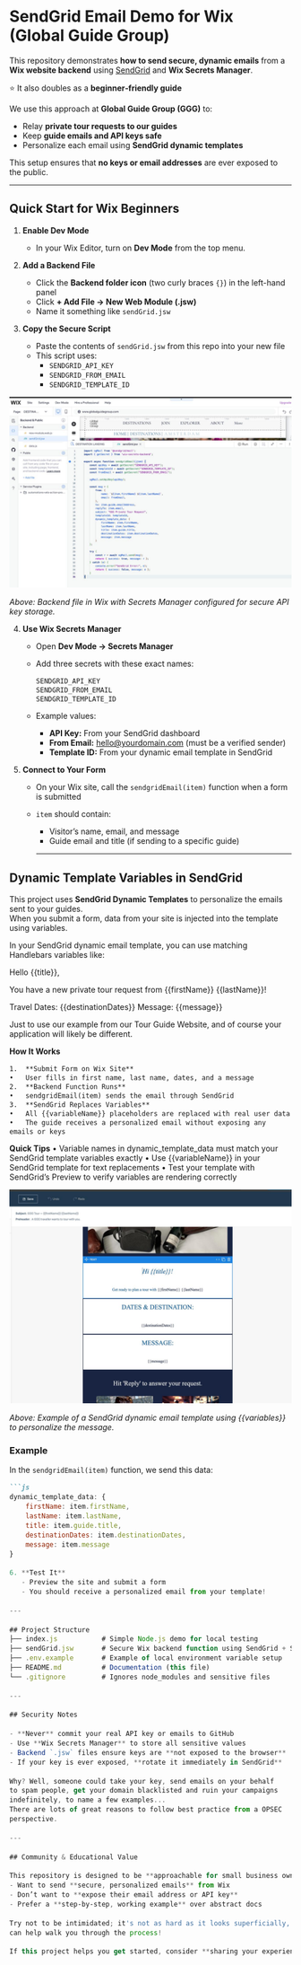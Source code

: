 # SendGrid Email Demo for Wix (Global Guide Group)

This repository demonstrates **how to send secure, dynamic emails** from a **Wix website backend** using [SendGrid](https://sendgrid.com/) and **Wix Secrets Manager**.  

⭐ It also doubles as a **beginner‑friendly guide**

We use this approach at **Global Guide Group (GGG)** to:  
- Relay **private tour requests to our guides**  
- Keep **guide emails and API keys safe**  
- Personalize each email using **SendGrid dynamic templates**  

This setup ensures that **no keys or email addresses** are ever exposed to the public.

---

## Quick Start for Wix Beginners

1. **Enable Dev Mode**  
   - In your Wix Editor, turn on **Dev Mode** from the top menu.

2. **Add a Backend File**  
   - Click the **Backend folder icon** (two curly braces `{}`) in the left-hand panel  
   - Click **+ Add File → New Web Module (.jsw)**  
   - Name it something like `sendGrid.jsw`  

3. **Copy the Secure Script**  
   - Paste the contents of `sendGrid.jsw` from this repo into your new file  
   - This script uses:  
     - `SENDGRID_API_KEY`  
     - `SENDGRID_FROM_EMAIL`  
     - `SENDGRID_TEMPLATE_ID`  

![Wix Backend and Secrets Manager](assets/wix-backend-secrets.png)

*Above: Backend file in Wix with Secrets Manager configured for secure API key storage.*

4. **Use Wix Secrets Manager**  
   - Open **Dev Mode → Secrets Manager**  
   - Add three secrets with these exact names:  

     ```
     SENDGRID_API_KEY
     SENDGRID_FROM_EMAIL
     SENDGRID_TEMPLATE_ID
     ```

   - Example values:  
     - **API Key:** From your SendGrid dashboard  
     - **From Email:** hello@yourdomain.com (must be a verified sender)  
     - **Template ID:** From your dynamic email template in SendGrid

5. **Connect to Your Form**  
   - On your Wix site, call the `sendgridEmail(item)` function when a form is submitted  
   - `item` should contain:  
     - Visitor’s name, email, and message  
     - Guide email and title (if sending to a specific guide)  

     ---

## Dynamic Template Variables in SendGrid

This project uses **SendGrid Dynamic Templates** to personalize the emails sent to your guides.  
When you submit a form, data from your site is injected into the template using variables.

In your SendGrid dynamic email template, you can use matching Handlebars variables like:

Hello {{title}},

You have a new private tour request from {{firstName}} {{lastName}}!

Travel Dates: {{destinationDates}}
Message:
{{message}}

Just to use our example from our Tour Guide Website, and of course your application will
likely be different. 

**How It Works**

	1.	**Submit Form on Wix Site**
	•	User fills in first name, last name, dates, and a message
	2.	**Backend Function Runs**
	•	sendgridEmail(item) sends the email through SendGrid
	3.	**SendGrid Replaces Variables**
	•	All {{variableName}} placeholders are replaced with real user data
	•	The guide receives a personalized email without exposing any emails or keys

**Quick Tips**
	•	Variable names in dynamic_template_data must match your SendGrid template variables exactly
	•	Use {{variableName}} in your SendGrid template for text replacements
	•	Test your template with SendGrid’s Preview to verify variables are rendering correctly

![SendGrid Template Example](assets/sendgrid-template-example.png)

*Above: Example of a SendGrid dynamic email template using {{variables}} to personalize the message.*
### Example

In the `sendgridEmail(item)` function, we send this data:

```markdown
```js
dynamic_template_data: {
    firstName: item.firstName,
    lastName: item.lastName,
    title: item.guide.title,
    destinationDates: item.destinationDates,
    message: item.message
}

6. **Test It**  
   - Preview the site and submit a form  
   - You should receive a personalized email from your template!

---

## Project Structure
├── index.js           # Simple Node.js demo for local testing
├── sendGrid.jsw       # Secure Wix backend function using SendGrid + Secrets Manager
├── .env.example       # Example of local environment variable setup
├── README.md          # Documentation (this file)
└── .gitignore         # Ignores node_modules and sensitive files

---

## Security Notes

- **Never** commit your real API key or emails to GitHub  
- Use **Wix Secrets Manager** to store all sensitive values
- Backend `.jsw` files ensure keys are **not exposed to the browser**  
- If your key is ever exposed, **rotate it immediately in SendGrid**

Why? Well, someone could take your key, send emails on your behalf
to spam people, get your domain blacklisted and ruin your campaigns 
indefinitely, to name a few examples...
There are lots of great reasons to follow best practice from a OPSEC 
perspective. 

---

## Community & Educational Value

This repository is designed to be **approachable for small business owners and beginner developers** who:  
- Want to send **secure, personalized emails** from Wix  
- Don’t want to **expose their email address or API key**  
- Prefer a **step‑by‑step, working example** over abstract docs  

Try not to be intimidated; it's not as hard as it looks superficially, and if you like, most LLMs 
can help walk you through the process! 

If this project helps you get started, consider **sharing your experience** to help the next beginner!  
